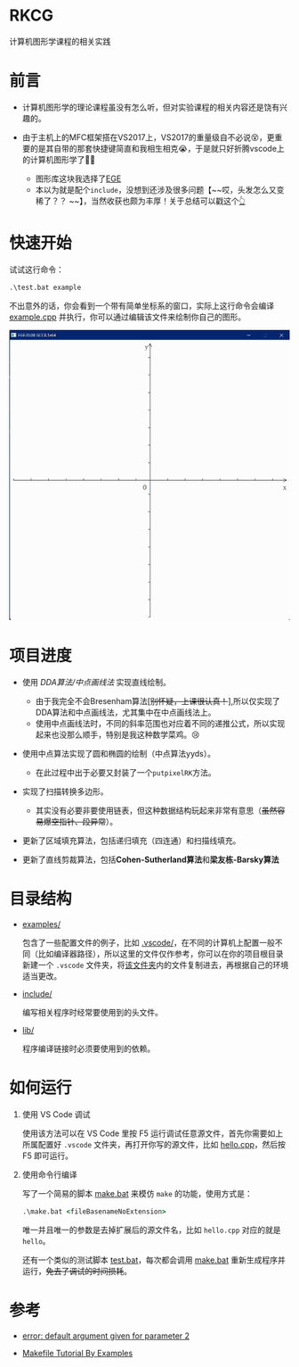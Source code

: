 # RKCG

计算机图形学课程的相关实践

# 前言

- 计算机图形学的理论课程虽没有怎么听，但对实验课程的相关内容还是饶有兴趣的。

- 由于主机上的MFC框架搭在VS2017上，VS2017的重量级自不必说:dizzy_face:，更重要的是其自带的那套快捷键简直和我相生相克:sob:，于是就只好折腾vscode上的计算机图形学了:punch::punch:

  * 图形库这块我选择了[EGE](https://github.com/wysaid/xege)
  * 本以为就是配个`include`，没想到还涉及很多问题【~~哎，头发怎么又变稀了？？
    ~~】，当然收获也颇为丰厚！关于总结可以戳这个[:point_up_2:](https://crazyokd.github.io/2021/10/10/%E8%A7%A3%E5%86%B3vscode%E5%BC%95%E7%94%A8c++%E5%A4%96%E9%83%A8%E5%BA%93%E6%8A%A5%E9%94%99/)

# 快速开始

试试这行命令：

```bat
.\test.bat example
```

不出意外的话，你会看到一个带有简单坐标系的窗口，实际上这行命令会编译 [example.cpp](example.cpp) 并执行，你可以通过编辑该文件来绘制你自己的图形。

![example](resource/images/example-screenshot.png)

# 项目进度

- 使用 _DDA算法/中点画线法_ 实现直线绘制。
    * 由于我完全不会Bresenham算法[~~别怀疑，上课很认真！~~],所以仅实现了DDA算法和中点画线法，尤其集中在中点画线法上。
    * 使用中点画线法时，不同的斜率范围也对应着不同的递推公式，所以实现起来也没那么顺手，特别是我这种数学菜鸡。:cry:
- 使用中点算法实现了圆和椭圆的绘制（中点算法yyds）。
    * 在此过程中出于必要又封装了一个`putpixelRK`方法。
- 实现了扫描转换多边形。

    * 其实没有必要非要使用链表，但这种数据结构玩起来非常有意思（~~虽然容易爆空指针、段异常~~）。
- 更新了区域填充算法，包括递归填充（四连通）和扫描线填充。
- 更新了直线剪裁算法，包括**Cohen-Sutherland算法**和**梁友栋-Barsky算法**

# 目录结构

- [examples/](examples/)

    包含了一些配置文件的例子，比如 [.vscode/](examples/.vscode/)，在不同的计算机上配置一般不同（比如编译器路径），所以这里的文件仅作参考，你可以在你的项目根目录新建一个 `.vscode` 文件夹，将[该文件夹](examples/.vscode/)内的文件复制进去，再根据自己的环境适当更改。
    
- [include/](include/)
  
    编写相关程序时经常要使用到的头文件。
    
- [lib/](lib/)

    程序编译链接时必须要使用到的依赖。

# 如何运行

1. 使用 VS Code 调试

    使用该方法可以在 VS Code 里按 F5 运行调试任意源文件，首先你需要如上所属配置好 `.vscode` 文件夹，再打开你写的源文件，比如 [hello.cpp](hello.cpp)，然后按 F5 即可运行。

2. 使用命令行编译

    写了一个简易的脚本 [make.bat](make.bat) 来模仿 `make` 的功能，使用方式是：

    ```bat
    .\make.bat <fileBasenameNoExtension>
    ```

    唯一并且唯一的参数是去掉扩展后的源文件名，比如 `hello.cpp` 对应的就是 `hello`。

    还有一个类似的测试脚本 [test.bat](test.bat)，每次都会调用 [make.bat](make.bat) 重新生成程序并运行，~~免去了调试的时间损耗~~。

# 参考

- [error: default argument given for parameter 2](https://stackoverflow.com/questions/60896087/error-default-argument-given-for-parameter-2)

- [Makefile Tutorial By Examples](https://makefiletutorial.com/)